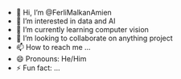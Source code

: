 - 👋 Hi, I’m @FerliMalkanAmien
- 👀 I’m interested in data and AI
- 🌱 I’m currently learning computer vision
- 💞️ I’m looking to collaborate on anything project
- 📫 How to reach me ...
- 😄 Pronouns: He/Him
- ⚡ Fun fact: ...

<!---
FerliMalkanAmien/FerliMalkanAmien is a ✨ special ✨ repository because its `README.md` (this file) appears on your GitHub profile.
You can click the Preview link to take a look at your changes.
--->
